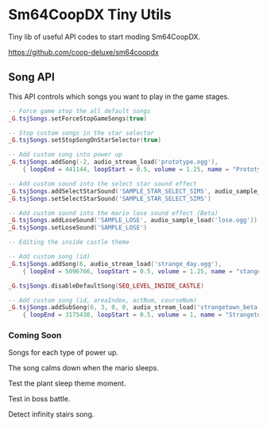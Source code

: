 # Sm64CoopDX Tiny Utils
Tiny lib of useful API codes to start moding Sm64CoopDX.

https://github.com/coop-deluxe/sm64coopdx

## Song API
This API controls which songs you want to play in the game stages.

```lua
-- Force game stop the all default songs
_G.tsjSongs.setForceStopGameSongs(true)

-- Stop custom songs in the star selector
_G.tsjSongs.setStopSongOnStarSelector(true)

-- Add custom song into power up
_G.tsjSongs.addSong(-2, audio_stream_load('prototype.ogg'),
	{ loopEnd = 441144, loopStart = 0.5, volume = 1.25, name = "Prototype" })

-- Add custom sound into the select star sound effect
_G.tsjSongs.addSelectStarSound('SAMPLE_STAR_SELECT_SIMS', audio_sample_load('star_select_sims.ogg'))
_G.tsjSongs.setSelectStarSound('SAMPLE_STAR_SELECT_SIMS')

-- Add custom sound into the mario lose sound effect (Beta)
_G.tsjSongs.addLoseSound('SAMPLE_LOSE', audio_sample_load('lose.ogg'))
_G.tsjSongs.setLoseSound('SAMPLE_LOSE')

-- Editing the inside castle theme

-- Add custom song (id)
_G.tsjSongs.addSong(6, audio_stream_load('strange_day.ogg'),
	{ loopEnd = 5096766, loopStart = 0.5, volume = 1.25, name = "stange_day" })

_G.tsjSongs.disableDefaultSong(SEQ_LEVEL_INSIDE_CASTLE)

-- Add custom song (id, areaIndex, actNum, courseNum)
_G.tsjSongs.addSubSong(6, 3, 0, 0, audio_stream_load('strangetown_beta.ogg'),
	{ loopEnd = 3175430, loopStart = 0.5, volume = 1, name = "Strangetown Prototype" })

```

### Coming Soon
Songs for each type of power up.

The song calms down when the mario sleeps.

Test the plant sleep theme moment.

Test in boss battle.

Detect infinity stairs song.